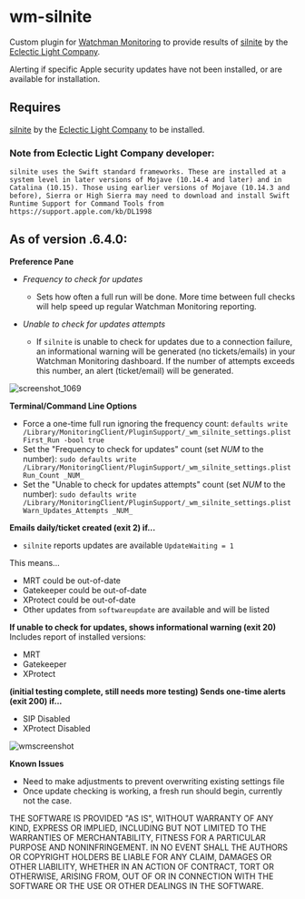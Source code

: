 # wm-silnite
Custom plugin for [Watchman Monitoring](https://www.watchmanmonitoring.com) to provide results of [silnite](https://eclecticlight.co/lockrattler-systhist/) by the [Eclectic Light Company](https://eclecticlight.co).

Alerting if specific Apple security updates have not been installed, or are available for installation.

## Requires 
[silnite](https://eclecticlight.co/lockrattler-systhist/) by the [Eclectic Light Company](https://eclecticlight.co) to be installed.

### Note from Eclectic Light Company developer:
```silnite uses the Swift standard frameworks. These are installed at a system level in later versions of Mojave (10.14.4 and later) and in Catalina (10.15). Those using earlier versions of Mojave (10.14.3 and before), Sierra or High Sierra may need to download and install Swift Runtime Support for Command Tools from https://support.apple.com/kb/DL1998```


## As of version .6.4.0:

**Preference Pane**
* _Frequency to check for updates_
  * Sets how often a full run will be done. More time between full checks will help speed up regular Watchman Monitoring reporting.

* _Unable to check for updates attempts_
  * If `silnite` is unable to check for updates due to a connection failure, an informational warning will be generated (no tickets/emails) in your Watchman Monitoring dashboard. If the number of attempts exceeds this number, an alert (ticket/email) will be generated.

![screenshot_1069](https://user-images.githubusercontent.com/17754199/64067360-fe427780-cbec-11e9-9725-9d68cdffc0ec.png)

**Terminal/Command Line Options**
* Force a one-time full run ignoring the frequency count: `defaults write /Library/MonitoringClient/PluginSupport/_wm_silnite_settings.plist First_Run -bool true`
* Set the "Frequency to check for updates" count (set _NUM_ to the number): `sudo defaults write /Library/MonitoringClient/PluginSupport/_wm_silnite_settings.plist Run_Count _NUM_`
* Set the "Unable to check for updates attempts" count (set _NUM_ to the number): `sudo defaults write /Library/MonitoringClient/PluginSupport/_wm_silnite_settings.plist Warn_Updates_Attempts _NUM_`

**Emails daily/ticket created (exit 2) if...**
* `silnite` reports updates are available `UpdateWaiting = 1`

This means...
* MRT could be out-of-date
* Gatekeeper could be out-of-date
* XProtect could be out-of-date
* Other updates from `softwareupdate` are available and will be listed

**If unable to check for updates, shows informational warning (exit 20)**
Includes report of installed versions:
* MRT 
* Gatekeeper
* XProtect


**(initial testing complete, still needs more testing) Sends one-time alerts (exit 200) if...**
* SIP Disabled
* XProtect Disabled

![wmscreenshot](https://user-images.githubusercontent.com/17754199/63029161-ae865100-be75-11e9-9f38-b70a42c363b3.png)

**Known Issues**
* Need to make adjustments to prevent overwriting existing settings file
* Once update checking is working, a fresh run should begin, currently not the case.

THE SOFTWARE IS PROVIDED "AS IS", WITHOUT WARRANTY OF ANY KIND, EXPRESS OR
IMPLIED, INCLUDING BUT NOT LIMITED TO THE WARRANTIES OF MERCHANTABILITY,
FITNESS FOR A PARTICULAR PURPOSE AND NONINFRINGEMENT. IN NO EVENT SHALL THE
AUTHORS OR COPYRIGHT HOLDERS BE LIABLE FOR ANY CLAIM, DAMAGES OR OTHER
LIABILITY, WHETHER IN AN ACTION OF CONTRACT, TORT OR OTHERWISE, ARISING FROM,
OUT OF OR IN CONNECTION WITH THE SOFTWARE OR THE USE OR OTHER DEALINGS IN
THE SOFTWARE.
